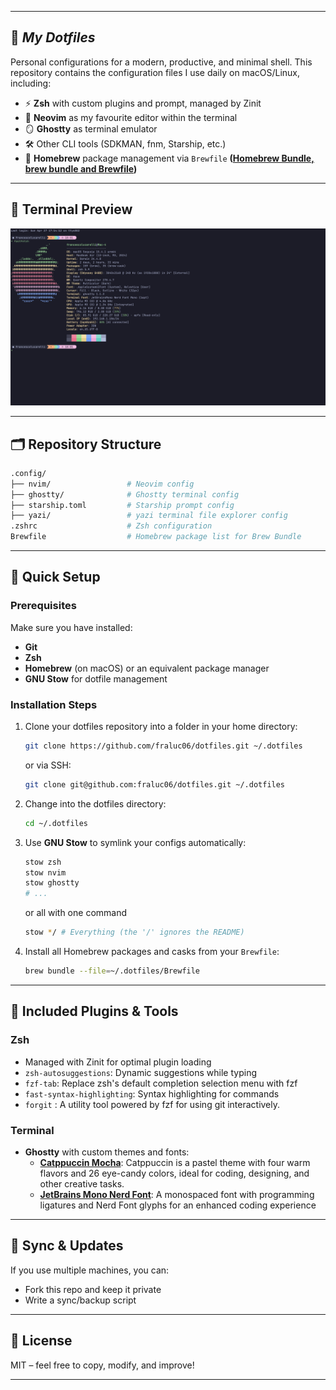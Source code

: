 
---

## 📁 ***My Dotfiles***

Personal configurations for a modern, productive, and minimal shell.
This repository contains the configuration files I use daily on macOS/Linux, including:

- ⚡ **Zsh** with custom plugins and prompt, managed by Zinit
- 📝 **Neovim** as my favourite editor within the terminal
- 🪞 **Ghostty** as terminal emulator
- 🛠️ Other CLI tools (SDKMAN, fnm, Starship, etc.)
- 🍺 **Homebrew** package management via `Brewfile`  **([Homebrew Bundle, brew bundle and Brewfile](https://docs.brew.sh/Brew-Bundle-and-Brewfile))**

---

## 📸 **Terminal Preview**

![Ghostty Preview](./preview.png)

---

## 🗂 **Repository Structure**

```bash
.config/
├── nvim/                 # Neovim config
├── ghostty/              # Ghostty terminal config
├── starship.toml         # Starship prompt config
├── yazi/                 # yazi terminal file explorer config
.zshrc                    # Zsh configuration
Brewfile                  # Homebrew package list for Brew Bundle
```

---

## 🚀 **Quick Setup**

### Prerequisites

Make sure you have installed:
- **Git**
- **Zsh**
- **Homebrew** (on macOS) or an equivalent package manager
- **GNU Stow** for dotfile management

### **Installation Steps**

1. Clone your dotfiles repository into a folder in your home directory:

    ```bash
    git clone https://github.com/fraluc06/dotfiles.git ~/.dotfiles
    ```
    or via SSH:

    ```bash
    git clone git@github.com:fraluc06/dotfiles.git ~/.dotfiles
    ```

2. Change into the dotfiles directory:

    ```bash
    cd ~/.dotfiles
    ```

3. Use **GNU Stow** to symlink your configs automatically:

    ```bash
    stow zsh
    stow nvim
    stow ghostty
    # ...
    ```
    or all with one command

    ```bash
    stow */ # Everything (the '/' ignores the README)
    ```

4. Install all Homebrew packages and casks from your `Brewfile`:

    ```bash
    brew bundle --file=~/.dotfiles/Brewfile
    ```

---

## 🧩 **Included Plugins & Tools**

### **Zsh**
- Managed with Zinit for optimal plugin loading
- `zsh-autosuggestions`: Dynamic suggestions while typing
- `fzf-tab`: Replace zsh's default completion selection menu with fzf
- `fast-syntax-highlighting`: Syntax highlighting for commands
- `forgit` : A utility tool powered by fzf for using git interactively.

### **Terminal**
- **Ghostty** with custom themes and fonts:
  - **[Catppuccin Mocha](https://github.com/catppuccin/)**: Catppuccin is a pastel theme with four warm flavors and 26 eye-candy colors, ideal for coding, designing, and other creative tasks.
  - **[JetBrains Mono Nerd Font](https://www.nerdfonts.com/font-downloads)**: A monospaced font with programming ligatures and Nerd Font glyphs for an enhanced coding experience

---

## 🔄 **Sync & Updates**

If you use multiple machines, you can:
- Fork this repo and keep it private
- Write a sync/backup script

---

## 📜 **License**

MIT – feel free to copy, modify, and improve!

---
